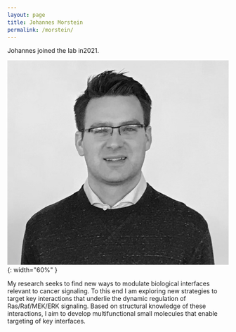 ```yaml
---
layout: page
title: Johannes Morstein
permalink: /morstein/
---
```

Johannes joined the lab in2021.

![Johannes pic](../img/morstein.png){: width="60%" }



My research seeks to find new ways to modulate biological interfaces relevant to cancer signaling. To this end I am exploring new strategies to target key interactions that underlie the dynamic regulation of Ras/Raf/MEK/ERK signaling. Based on structural knowledge of these interactions, I aim to develop multifunctional small molecules that enable targeting of key interfaces.
